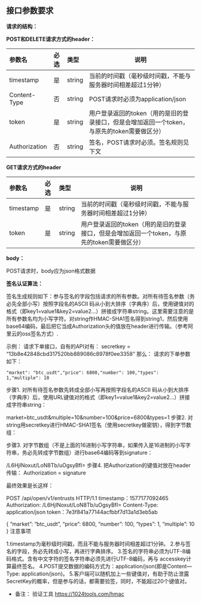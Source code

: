 ## 接口参数要求

**请求的结构：**

**POST和DELETE请求方式的header：**

| 参数名        | 必选 | 类型   | 说明                                                         |
| :------------ | :--- | :----- | ------------------------------------------------------------ |
| timestamp     | 是   | string | 当前的时间戳（毫秒级时间戳，不能与服务器时间相差超过1分钟）  |
| Content-Type  | 否   | string | POST请求时必须为application/json                             |
| token         | 是   | string | 用户登录返回的token（用的是旧的登录接口，但是会增加返回一个token，与原先的token需要做区分） |
| Authorization | 否   | string | 签名，POST请求时必须。签名规则见下文                         |

**GET请求方式的header**

| 参数名    | 必选 | 类型   | 说明                                                         |
| :-------- | :--- | :----- | ------------------------------------------------------------ |
| timestamp | 是   | string | 当前的时间戳（毫秒级时间戳，不能与服务器时间相差超过1分钟）  |
| token     | 是   | string | 用户登录返回的token（用的是旧的登录接口，但是会增加返回一个token，与原先的token需要做区分） |

**body：**

POST请求时，body应为json格式数据

**签名认证算法：**

签名生成规则如下：参与签名的字段包括请求的所有参数。对所有待签名参数（务必先全部小写）按照字段名的ASCII 码从小到大排序（字典序）后，使用键值对的格式（即key1=value1&key2=value2…）拼接成字符串string。这里需要注意的是所有参数名均为小写字符。对string作HMAC-SHA1签名得到string1，然后使用base64编码，最后把它当成Authorization头的值放在header进行传输。（参考阿里云的oss签名方式）.

示例：
请求下单接口，自有的API对有：
secretkey = “13b8e42848cbd317520bb889086c8978f0ee3358”
那么：
请求的下单参数如下：

```
"market": "btc_usdt","price": 6800,"number": 100,"types": 1,"multiple": 10
```

步骤1. 对所有待签名参数先转成全部小写再按照字段名的ASCII 码从小到大排序（字典序）后，使用URL键值对的格式（即key1=value1&key2=value2…）拼接成字符串string：

market=btc_usdt&multiple=10&number=100&price=6800&types=1
步骤2. 对string用secretkey进行HMAC-SHA1签名（使用secretkey做密钥），得到字节数组：

步骤3. 对字节数组（不是上面的16进制小写字符串，如果传入是16进制的小写字符串，务必先转成字节数组）进行base64编码等到signature：

/L6HjINoxut/LoN8Tb/uOgsyBfI=
步骤4. 把Authorization的键值对放在header传输： Authorization = signature

最终效果是长这样：

POST /api/open/v1/entrusts HTTP/1.1
timestamp：1577177092465
Authorization: /L6HjINoxut/LoN8Tb/uOgsyBfI=
Content-Type: application/json
token：7e3f841a77144acfbbf7d13a1d3eb5ab

{
“market”: “btc_usdt”,
“price”: 6800,
“number”: 100,
“types”: 1,
“multiple”: 10
}
注意事项

1.timestamp为毫秒级时间戳，而且不能与服务器时间相差超过1分钟。
2.参与签名的字段，务必先转成小写，再进行字典排序。
3.签名的字符串必须为UTF-8编码格式。含有中文字符的签名字符串必须先进行UTF-8编码，再与 accesskey计算最终签名。
4.POST提交数据的编码方式为：application/json(即是Content—Type: application/json)。
5.客户端可以随机加上一些键值对，有助于防止泄露SecretKey的概率，但是参与的话，都需要验签，同时，不能超过20个键值对。

- 备注： 验证工具 https://1024tools.com/hmac
